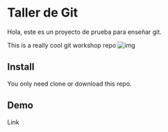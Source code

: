 # Taller de Git

Hola, este es un proyecto de prueba para enseñar git.

This is a really cool git workshop repo
![img](https://i.imgur.com/SIwjNWm.png)

## Install

You only need clone or download this repo.

## Demo

Link
